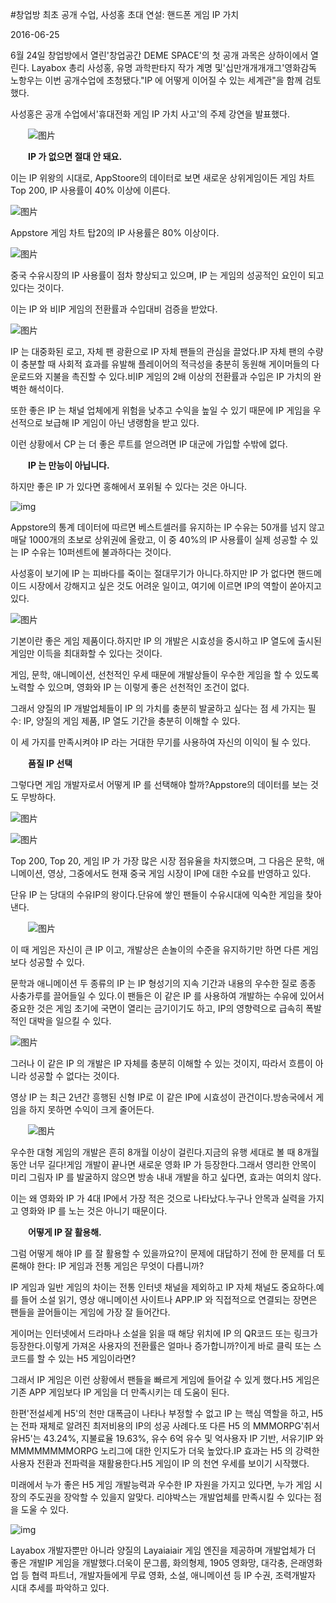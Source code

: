 #창업방 최초 공개 수업, 사성홍 초대 연설: 핸드폰 게임 IP 가치

2016-06-25

6월 24일 창업방에서 열린'창업공간 DEME SPACE'의 첫 공개 과목은 상하이에서 열린다. Layabox 총리 사성홍, 유명 과학판타지 작가 계명 및'십만개개개개그'영화감독 노항우는 이번 공개수업에 초청됐다."IP 에 어떻게 이어질 수 있는 세계관"을 함께 검토 했다.

사성홍은 공개 수업에서'휴대전화 게임 IP 가치 사고'의 주제 강연을 발표했다.

　　![图片](http://www.layabox.com/uploadfile/image/20161028/1477648401578555.jpg)

　　**IP 가 없으면 절대 안 돼요.**

이는 IP 위왕의 시대로, AppStoore의 데이터로 보면 새로운 상위게임이든 게임 차트 Top 200, IP 사용률이 40% 이상에 이른다.

![图片](http://www.layabox.com/uploadfile/image/20161028/1477648401514397.jpg)

Appstore 게임 차트 탑20의 IP 사용률은 80% 이상이다.

![图片](http://www.layabox.com/uploadfile/image/20161028/1477648401988904.jpg)

중국 수유시장의 IP 사용률이 점차 향상되고 있으며, IP 는 게임의 성공적인 요인이 되고 있다는 것이다.

이는 IP 와 비IP 게임의 전환률과 수입대비 검증을 받았다.

![图片](http://www.layabox.com/uploadfile/image/20161028/1477648401119134.jpg)

IP 는 대중화된 로고, 자체 팬 광환으로 IP 자체 팬들의 관심을 끌었다.IP 자체 팬의 수량이 충분할 때 사회적 효과를 유발해 플레이어의 적극성을 충분히 동원해 게이머들의 다운로드와 지불을 촉진할 수 있다.비IP 게임의 2배 이상의 전환률과 수입은 IP 가치의 완벽한 해석이다.

또한 좋은 IP 는 채널 업체에게 위험을 낮추고 수익을 높일 수 있기 때문에 IP 게임을 우선적으로 보급해 IP 게임이 아닌 냉랭함을 받고 있다.

이런 상황에서 CP 는 더 좋은 루트를 얻으려면 IP 대군에 가입할 수밖에 없다.

　　**IP 는 만능이 아닙니다.**

하지만 좋은 IP 가 있다면 홍해에서 포위될 수 있다는 것은 아니다.

![img](http://www.layabox.com/uploadfile/image/20161028/1477648401759842.png)

Appstore의 통계 데이터에 따르면 베스트셀러를 유지하는 IP 수유는 50개를 넘지 않고 매달 1000개의 초보로 상위권에 올랐고, 이 중 40%의 IP 사용률이 실제 성공할 수 있는 IP 수유는 10퍼센트에 불과하다는 것이다.

사성홍이 보기에 IP 는 피바다를 죽이는 절대무기가 아니다.하지만 IP 가 없다면 핸드메이드 시장에서 강해지고 싶은 것도 어려운 일이고, 여기에 이르면 IP의 역할이 쏟아지고 있다.

![图片](http://www.layabox.com/uploadfile/image/20161028/1477648401867144.jpg)

기본이란 좋은 게임 제품이다.하지만 IP 의 개발은 시효성을 중시하고 IP 열도에 출시된 게임만 이득을 최대화할 수 있다는 것이다.

게임, 문학, 애니메이션, 선천적인 우세 때문에 개발상들이 우수한 게임을 할 수 있도록 노력할 수 있으며, 영화와 IP 는 이렇게 좋은 선천적인 조건이 없다.

그래서 양질의 IP 개발업체들이 IP 의 가치를 충분히 발굴하고 싶다는 점 세 가지는 필수: IP, 양질의 게임 제품, IP 열도 기간을 충분히 이해할 수 있다.

이 세 가지를 만족시켜야 IP 라는 거대한 무기를 사용하여 자신의 이익이 될 수 있다.

　　**품질 IP 선택**

그렇다면 게임 개발자로서 어떻게 IP 를 선택해야 할까?Appstore의 데이터를 보는 것도 무방하다.

![图片](http://www.layabox.com/uploadfile/image/20161028/1477648401506650.jpg)

![图片](http://www.layabox.com/uploadfile/image/20161028/1477648401382039.jpg)

Top 200, Top 20, 게임 IP 가 가장 많은 시장 점유율을 차지했으며, 그 다음은 문학, 애니메이션, 영상, 그중에서도 현재 중국 게임 시장이 IP에 대한 수요를 반영하고 있다.

단유 IP 는 당대의 수유IP의 왕이다.단유에 쌓인 팬들이 수유시대에 익숙한 게임을 찾아낸다.



　　![图片](http://www.layabox.com/uploadfile/image/20161028/1477648401334542.jpg)

이 때 게임은 자신이 큰 IP 이고, 개발상은 손놀이의 수준을 유지하기만 하면 다른 게임보다 성공할 수 있다.

문학과 애니메이션 두 종류의 IP 는 IP 형성기의 지속 기간과 내용의 우수한 질로 종종 사충가루를 끌어들일 수 있다.이 팬들은 이 같은 IP 를 사용하여 개발하는 수유에 있어서 중요한 것은 게임 초기에 국면이 열리는 금기이기도 하고, IP의 영향력으로 급속히 폭발적인 대박을 일으킬 수 있다.

![图片](http://www.layabox.com/uploadfile/image/20161028/1477648401176023.jpg)

그러나 이 같은 IP 의 개발은 IP 자체를 충분히 이해할 수 있는 것이지, 따라서 흐름이 아니라 성공할 수 없다는 것이다.

영상 IP 는 최근 2년간 흥행된 신형 IP로 이 같은 IP에 시효성이 관건이다.방송국에서 게임을 하지 못하면 수익이 크게 줄어든다.

　　![图片](http://www.layabox.com/uploadfile/image/20161028/1477648401270827.jpg)

우수한 대형 게임의 개발은 흔히 8개월 이상이 걸린다.지금의 유행 세대로 볼 때 8개월 동안 너무 길다!게임 개발이 끝나면 새로운 영화 IP 가 등장한다.그래서 영리한 안목이 미리 그림자 IP 를 발굴하지 않으면 방송 내내 개발을 하고 싶다면, 효과는 여의치 않다.

이는 왜 영화와 IP 가 4대 IP에서 가장 적은 것으로 나타났다.누구나 안목과 실력을 가지고 영화와 IP 를 노는 것은 아니기 때문이다.

　　**어떻게 IP 잘 활용해.**

그럼 어떻게 해야 IP 를 잘 활용할 수 있을까요?이 문제에 대답하기 전에 한 문제를 더 토론해야 한다: IP 게임과 전통 게임은 무엇이 다릅니까?

IP 게임과 일반 게임의 차이는 전통 인터넷 채널을 제외하고 IP 자체 채널도 중요하다.예를 들어 소설 읽기, 영상 애니메이션 사이트나 APP.IP 와 직접적으로 연결되는 장면은 팬들을 끌어들이는 게임에 가장 잘 들어간다.

게이머는 인터넷에서 드라마나 소설을 읽을 때 해당 위치에 IP 의 QR코드 또는 링크가 등장한다.이렇게 가져온 사용자의 전환률은 얼마나 증가합니까?이게 바로 클릭 또는 스코드를 할 수 있는 H5 게임이라면?

그래서 IP 게임은 이런 상황에서 팬들을 빠르게 게임에 들어갈 수 있게 했다.H5 게임은 기존 APP 게임보다 IP 게임을 더 만족시키는 데 도움이 된다.

한편'전설세계 H5'의 천만 대폭금이 나타나 부정할 수 없고 IP 는 핵심 역할을 하고, H5 는 전파 재체로 알려진 최저비용의 IP의 성공 사례다.또 다른 H5 의 MMMORPG'취서유H5'는 43.24%, 지불료율 19.63%, 유수 6억 유수 및 억사용자 IP 기반, 서유기IP 와 MMMMMMMMORPG 노리그에 대한 인지도가 더욱 높았다.IP 효과는 H5 의 강력한 사용자 전환과 전파력을 재활용한다.H5 게임이 IP 의 천연 우세를 보이기 시작했다.

미래에서 누가 좋은 H5 게임 개발능력과 우수한 IP 자원을 가지고 있다면, 누가 게임 시장의 주도권을 장악할 수 있을지 알맞다. 리야박스는 개발업체를 만족시킬 수 있다는 점을 도울 수 있다.

![img](http://www.layabox.com/uploadfile/image/20161028/1477648401799681.png)

Layabox 개발자뿐만 아니라 양질의 Layaiaiair 게임 엔진을 제공하며 개발업체가 더 좋은 개발IP 게임을 개발했다.더욱이 문그룹, 화의형제, 1905 영화망, 대각충, 은래영화업 등 협력 파트너, 개발자들에게 무료 영화, 소설, 애니메이션 등 IP 수권, 조력개발자 시대 추세를 파악하고 있다.

